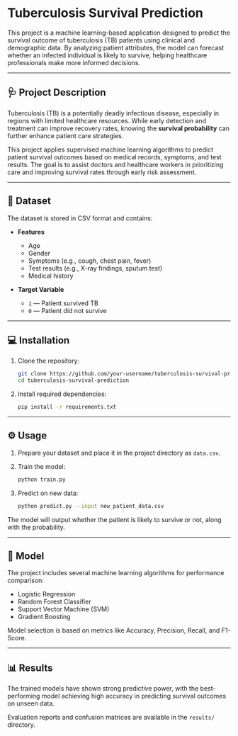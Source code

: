 # Tuberculosis Survival Prediction

This project is a machine learning-based application designed to predict the survival outcome of tuberculosis (TB) patients using clinical and demographic data. By analyzing patient attributes, the model can forecast whether an infected individual is likely to survive, helping healthcare professionals make more informed decisions.

---

## 🩺 Project Description

Tuberculosis (TB) is a potentially deadly infectious disease, especially in regions with limited healthcare resources. While early detection and treatment can improve recovery rates, knowing the **survival probability** can further enhance patient care strategies.

This project applies supervised machine learning algorithms to predict patient survival outcomes based on medical records, symptoms, and test results. The goal is to assist doctors and healthcare workers in prioritizing care and improving survival rates through early risk assessment.

---

## 📂 Dataset

The dataset is stored in CSV format and contains:

- **Features**  
  - Age  
  - Gender  
  - Symptoms (e.g., cough, chest pain, fever)  
  - Test results (e.g., X-ray findings, sputum test)  
  - Medical history  

- **Target Variable**  
  - `1` — Patient survived TB  
  - `0` — Patient did not survive

---

## 💻 Installation

1. Clone the repository:
    ```bash
    git clone https://github.com/your-username/tuberculosis-survival-prediction.git
    cd tuberculosis-survival-prediction
    ```

2. Install required dependencies:
    ```bash
    pip install -r requirements.txt
    ```

---

## ⚙️ Usage

1. Prepare your dataset and place it in the project directory as `data.csv`.
2. Train the model:
    ```bash
    python train.py
    ```

3. Predict on new data:
    ```bash
    python predict.py --input new_patient_data.csv
    ```

The model will output whether the patient is likely to survive or not, along with the probability.

---

## 🧠 Model

The project includes several machine learning algorithms for performance comparison:

- Logistic Regression  
- Random Forest Classifier  
- Support Vector Machine (SVM)  
- Gradient Boosting  

Model selection is based on metrics like Accuracy, Precision, Recall, and F1-Score.

---

## 📊 Results

The trained models have shown strong predictive power, with the best-performing model achieving high accuracy in predicting survival outcomes on unseen data.  

Evaluation reports and confusion matrices are available in the `results/` directory.
